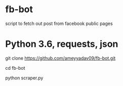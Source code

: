 # fb-bot
script to fetch out post from facebook public pages

# Python 3.6, requests, json

git clone https://github.com/ameyyadav09/fb-bot.git

cd fb-bot

python scraper.py



